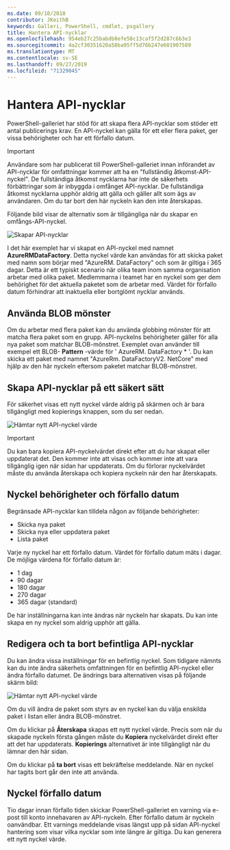 ```yaml
---
ms.date: 09/10/2018
contributor: JKeithB
keywords: Galleri, PowerShell, cmdlet, psgallery
title: Hantera API-nycklar
ms.openlocfilehash: 954eb27c25babdb8efe50c13caf5f2d287c6b3e3
ms.sourcegitcommit: 4a2cf30351620a58ba95ff5d76b247e601907589
ms.translationtype: MT
ms.contentlocale: sv-SE
ms.lasthandoff: 09/27/2019
ms.locfileid: "71329045"
---
```

# <a name="managing-api-keys"></a>Hantera API-nycklar

PowerShell-galleriet har stöd för att skapa flera API-nycklar som stöder ett antal publicerings krav. En API-nyckel kan gälla för ett eller flera paket, ger vissa behörigheter och har ett förfallo datum.

> [!IMPORTANT]
> Användare som har publicerat till PowerShell-galleriet innan införandet av API-nycklar för omfattningar kommer att ha en "fullständig åtkomst-API-nyckel". De fullständiga åtkomst nycklarna har inte de säkerhets förbättringar som är inbyggda i omfånget API-nycklar. De fullständiga åtkomst nycklarna upphör aldrig att gälla och gäller allt som ägs av användaren. Om du tar bort den här nyckeln kan den inte återskapas.

Följande bild visar de alternativ som är tillgängliga när du skapar en omfångs-API-nyckel.

![Skapar API-nycklar](../../Images/PSGallery_KeyScoped.png)

I det här exemplet har vi skapat en API-nyckel med namnet **AzureRMDataFactory**. Detta nyckel värde kan användas för att skicka paket med namn som börjar med "AzureRM. DataFactory" och som är giltiga i 365 dagar. Detta är ett typiskt scenario när olika team inom samma organisation arbetar med olika paket. Medlemmarna i teamet har en nyckel som ger dem behörighet för det aktuella paketet som de arbetar med.
Värdet för förfallo datum förhindrar att inaktuella eller bortglömt nycklar används.

## <a name="using-glob-patterns"></a>Använda BLOB mönster

Om du arbetar med flera paket kan du använda globbing mönster för att matcha flera paket som en grupp. API-nyckelns behörigheter gäller för alla nya paket som matchar BLOB-mönstret. Exemplet ovan använder till exempel ett BLOB- **Pattern** -värde för ' AzureRM. DataFactory * '. Du kan skicka ett paket med namnet "AzureRm. DataFactoryV2. NetCore" med hjälp av den här nyckeln eftersom paketet matchar BLOB-mönstret.

## <a name="create-api-keys-securely"></a>Skapa API-nycklar på ett säkert sätt

För säkerhet visas ett nytt nyckel värde aldrig på skärmen och är bara tillgängligt med kopierings knappen, som du ser nedan.

![Hämtar nytt API-nyckel värde](../../Images/PSGallery_CopyCreatedKey.png)

> [!IMPORTANT]
> Du kan bara kopiera API-nyckelvärdet direkt efter att du har skapat eller uppdaterat det. Den kommer inte att visas och kommer inte att vara tillgänglig igen när sidan har uppdaterats. Om du förlorar nyckelvärdet måste du använda återskapa och kopiera nyckeln när den har återskapats.

## <a name="key-permissions-and-expiration"></a>Nyckel behörigheter och förfallo datum

Begränsade API-nycklar kan tilldela någon av följande behörigheter:

- Skicka nya paket
- Skicka nya eller uppdatera paket
- Lista paket

Varje ny nyckel har ett förfallo datum. Värdet för förfallo datum mäts i dagar. De möjliga värdena för förfallo datum är:

- 1 dag
- 90 dagar
- 180 dagar
- 270 dagar
- 365 dagar (standard)

De här inställningarna kan inte ändras när nyckeln har skapats. Du kan inte skapa en ny nyckel som aldrig upphör att gälla.

## <a name="editing-and-deleting-existing-api-keys"></a>Redigera och ta bort befintliga API-nycklar

Du kan ändra vissa inställningar för en befintlig nyckel. Som tidigare nämnts kan du inte ändra säkerhets omfattningen för en befintlig API-nyckel eller ändra förfallo datumet. De ändrings bara alternativen visas på följande skärm bild:

![Hämtar nytt API-nyckel värde](../../Images/PSGallery_EditAPIKey.png)

Om du vill ändra de paket som styrs av en nyckel kan du välja enskilda paket i listan eller ändra BLOB-mönstret.

Om du klickar på **Återskapa** skapas ett nytt nyckel värde. Precis som när du skapade nyckeln första gången måste du **Kopiera** nyckelvärdet direkt efter att det har uppdaterats. **Kopierings** alternativet är inte tillgängligt när du lämnar den här sidan.

Om du klickar på **ta bort** visas ett bekräftelse meddelande. När en nyckel har tagits bort går den inte att använda.

## <a name="key-expiration"></a>Nyckel förfallo datum

Tio dagar innan förfallo tiden skickar PowerShell-galleriet en varning via e-post till konto innehavaren av API-nyckeln. Efter förfallo datum är nyckeln oanvändbar. Ett varnings meddelande visas längst upp på sidan API-nyckel hantering som visar vilka nycklar som inte längre är giltiga. Du kan generera ett nytt nyckel värde.
